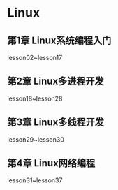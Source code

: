 # Linux
## 第1章 Linux系统编程入门
lesson02~lesson17
## 第2章 Linux多进程开发
lesson18~lesson28

## 第3章 Linux多线程开发
lesson29~lesson30

## 第4章 Linux网络编程
lesson31~lesson37
